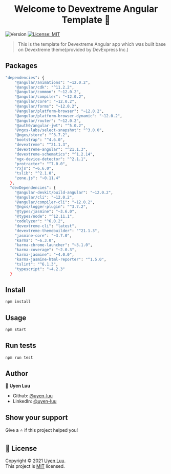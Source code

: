<h1 align="center">Welcome to Devextreme Angular Template 👋</h1>
<p>
  <img alt="Version" src="https://img.shields.io/badge/version-1.0.0-blue.svg?cacheSeconds=2592000" />
  <a href="https://github.com/uyen-luu/devextreme-angular-template/blob/master/LICENSE" target="_blank">
    <img alt="License: MIT" src="https://img.shields.io/badge/License-MIT-yellow.svg" />
  </a>
</p>

> This is the template for Devextreme Angular app which was built base on Devextreme theme(provided by DevExpress Inc.)

## Packages

```sh
"dependencies": {
    "@angular/animations": "~12.0.2",
    "@angular/cdk": "^11.2.2",
    "@angular/common": "~12.0.2",
    "@angular/compiler": "~12.0.2",
    "@angular/core": "~12.0.2",
    "@angular/forms": "~12.0.2",
    "@angular/platform-browser": "~12.0.2",
    "@angular/platform-browser-dynamic": "~12.0.2",
    "@angular/router": "~12.0.2",
    "@auth0/angular-jwt": "^5.0.2",
    "@ngxs-labs/select-snapshot": "^3.0.0",
    "@ngxs/store": "^3.7.2",
    "bootstrap": "^4.6.0",
    "devextreme": "^21.1.3",
    "devextreme-angular": "^21.1.3",
    "devextreme-schematics": "^1.2.14",
    "ngx-device-detector": "^2.1.1",
    "protractor": "^7.0.0",
    "rxjs": "~6.6.0",
    "tslib": "^2.1.0",
    "zone.js": "~0.11.4"
  },
  "devDependencies": {
    "@angular-devkit/build-angular": "~12.0.2",
    "@angular/cli": "~12.0.2",
    "@angular/compiler-cli": "~12.0.2",
    "@ngxs/logger-plugin": "^3.7.2",
    "@types/jasmine": "~3.6.0",
    "@types/node": "^12.11.1",
    "codelyzer": "^6.0.2",
    "devextreme-cli": "latest",
    "devextreme-themebuilder": "^21.1.3",
    "jasmine-core": "~3.7.0",
    "karma": "~6.3.0",
    "karma-chrome-launcher": "~3.1.0",
    "karma-coverage": "~2.0.3",
    "karma-jasmine": "~4.0.0",
    "karma-jasmine-html-reporter": "^1.5.0",
    "tslint": "^6.1.3",
    "typescript": "~4.2.3"
  }
```

## Install

```sh
npm install
```

## Usage

```sh
npm start
```

## Run tests

```sh
npm run test
```

## Author

👤 **Uyen Luu**

* Github: [@uyen-luu](https://github.com/uyen-luu)
* LinkedIn: [@uyen-luu](https://www.linkedin.com/in/uyen-luu/)

## Show your support

Give a ⭐️ if this project helped you!

## 📝 License

Copyright © 2021 [Uyen Luu](https://github.com/uyen-luu).<br />
This project is [MIT](https://github.com/uyen-luu/devextreme-angular-template/blob/master/LICENSE) licensed.
